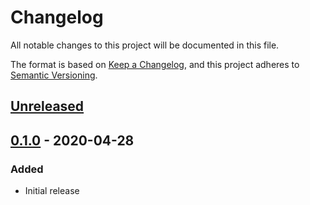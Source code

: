 # Changelog
All notable changes to this project will be documented in this file.

The format is based on [Keep a Changelog](https://keepachangelog.com/en/1.0.0/),
and this project adheres to [Semantic Versioning](https://semver.org/spec/v2.0.0.html).

## [Unreleased]

## [0.1.0] - 2020-04-28
### Added
- Initial release

[Unreleased]: https://github.com/h-enk/hyas-cli/compare/v0.1.0...HEAD
[0.1.0]: https://github.com/h-enk/hyas-cli/releases/tag/v0.1.0